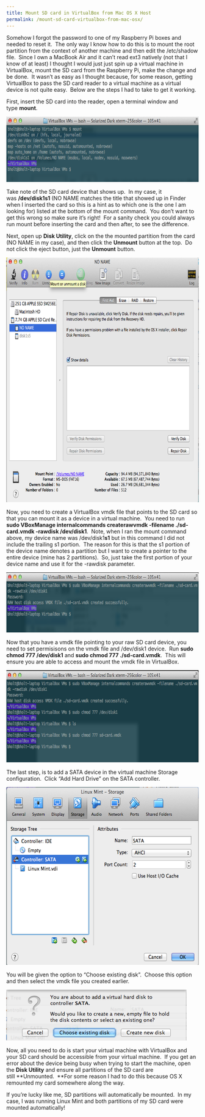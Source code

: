```yaml
---
title: Mount SD card in VirtualBox from Mac OS X Host
permalink: /mount-sd-card-virtualbox-from-mac-osx/
---
```


Somehow I forgot the password to one of my Raspberry Pi boxes and needed to reset it.  The only way I know how to do this is to mount the root partition from the context of another machine and then edit the /etc/shadow file.  Since I own a MacBook Air and it can&#8217;t read ext3 natively (not that I know of at least) I thought I would just just spin up a virtual machine in VirtualBox, mount the SD card from the Raspberry Pi, make the change and be done.  It wasn&#8217;t as easy as I thought because, for some reason, getting VirtualBox to pass the SD card reader to a virtual machine as a virtual device is not quite easy.  Below are the steps I had to take to get it working.

First, insert the SD card into the reader, open a terminal window and type **mount**.

<img class="alignnone size-full wp-image-1967" src="Screen-Shot-2014-07-20-at-3.10.34-PM-copy.png" alt="Screen Shot 2014-07-20 at 3.10.34 PM copy" width="745" height="171" />

Take note of the SD card device that shows up.  In my case, it was **/dev/disk1s1** (NO NAME matches the title that showed up in Finder when I inserted the card so this is a hint as to which one is the one I am looking for) listed at the bottom of the mount command.  You don&#8217;t want to get this wrong so make sure it&#8217;s right!  For a sanity check you could always run mount before inserting the card and then after, to see the difference.

Next, open up **Disk Utility**, click on the the mounted partition from the card (NO NAME in my case), and then click the **Unmount** button at the top.  Do not click the eject button, just the **Unmount** button.

<img class="alignnone size-full wp-image-1966" src="Screen-Shot-2014-07-20-at-3.08.37-PM1.png" alt="Screen Shot 2014-07-20 at 3.08.37 PM" width="742" height="640" />

Now, you need to create a VirtualBox vmdk file that points to the SD card so that you can mount it as a device in a virtual machine.  You need to run **sudo VBoxManage internalcommands createrawvmdk -filename ./sd-card.vmdk -rawdisk /dev/disk1**.  Note, when I ran the mount command above, my device name was /dev/disk1**s1** but in this command I did not include the trailing s1 portion.  The reason for this is that the s1 portion of the device name denotes a partition but I want to create a pointer to the entire device (mine has 2 partitions).  So, just take the first portion of your device name and use it for the -rawdisk parameter.

<img class="alignnone size-full wp-image-1969" src="Screen-Shot-2014-07-20-at-3.25.23-PM.png" alt="Screen Shot 2014-07-20 at 3.25.23 PM" width="744" height="157" />

Now that you have a vmdk file pointing to your raw SD card device, you need to set permisisons on the vmdk file and /dev/disk1 device.  Run **sudo chmod 777 /dev/disk1** and **sudo chmod 777 ./sd-card.vmdk**.  This will ensure you are able to access and mount the vmdk file in VirtualBox.

<img class="alignnone size-full wp-image-1970" src="Screen-Shot-2014-07-20-at-3.26.04-PM.png" alt="Screen Shot 2014-07-20 at 3.26.04 PM" width="744" height="241" />

The last step, is to add a SATA device in the virtual machine Storage configuration.  Click &#8220;Add Hard Drive&#8221; on the SATA controller.

<img class="alignnone size-full wp-image-1968" src="Screen-Shot-2014-07-20-at-3.14.08-PM1.png" alt="Screen Shot 2014-07-20 at 3.14.08 PM" width="580" height="465" />

You will be given the option to &#8220;Choose existing disk&#8221;.  Choose this option and then select the vmdk file you created earlier.

<img class="alignnone size-full wp-image-1974" src="Screen-Shot-2014-07-20-at-3.47.50-PM.png" alt="Screen Shot 2014-07-20 at 3.47.50 PM" width="472" height="133" />

Now, all you need to do is start your virtual machine with VirtualBox and your SD card should be accessible from your virtual machine.  If you get an error about the device being busy when trying to start the machine, open the **Disk Utility** and ensure all partitions of the SD card are still **Unmounted.  **For some reason I had to do this because OS X remounted my card somewhere along the way.

If you&#8217;re lucky like me, SD partitions will automatically be mounted.  In my case, I was running Linux Mint and both partitions of my SD card were mounted automatically!
